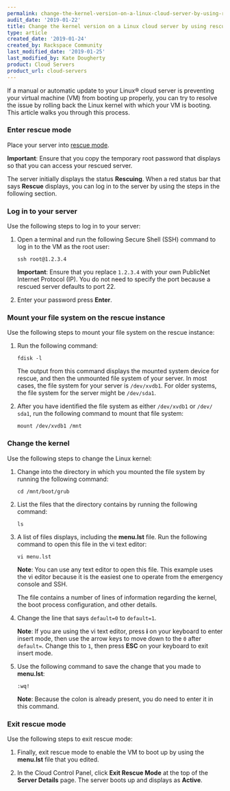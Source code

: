 ```yaml
---
permalink: change-the-kernel-version-on-a-linux-cloud-server-by-using-rescue-mode
audit_date: '2019-01-22'
title: Change the kernel version on a Linux cloud server by using rescue mode
type: article
created_date: '2019-01-24'
created_by: Rackspace Community
last_modified_date: '2019-01-25'
last_modified_by: Kate Dougherty
product: Cloud Servers
product_url: cloud-servers
---
```


If a manual or automatic update to your Linux&reg; cloud server is preventing your
virtual machine (VM) from booting up properly, you can try to resolve the
issue by rolling back the Linux kernel with which your VM is booting. This article
walks you through this process.

### Enter rescue mode

Place your server into [rescue mode](https://docs-ospc.rackspace.com/support/how-to/cloud-servers/rescue-mode/).

**Important**: Ensure that you copy the temporary root
password that displays so that you can access your rescued server.

The server initially displays the status **Rescuing**. When a
red status bar that says **Rescue** displays, you can log in to
the server by using the steps in the following section.

### Log in to your server

Use the following steps to log in to your server:

1. Open a terminal and run the following Secure Shell (SSH) command to
   log in to the VM as the root user:

       ssh root@1.2.3.4

   **Important**: Ensure that you replace `1.2.3.4` with your own PublicNet
   Internet Protocol (IP). You do not need to specify the port because a
   rescued server defaults to port 22.

2. Enter your password press **Enter**.

### Mount your file system on the rescue instance

Use the following steps to mount your
file system on the rescue instance:

1. Run the following command:

       fdisk -l

   The output from this command displays the mounted system device for rescue,
   and then the unmounted file system of your server. In most cases, the file
   system for your server is `/dev/xvdb1`. For older systems, the file system
   for the server might be `/dev/sda1`.

2. After you have identified the file system as either `/dev/xvdb1` or `/dev/
   sda1`, run the following command to mount that file system:

       mount /dev/xvdb1 /mnt

### Change the kernel

Use the following steps to change the Linux kernel:

1. Change into the directory in which you mounted the file system by running the following
   command:

       cd /mnt/boot/grub

2. List the files that the directory contains by running the following command:

       ls

3. A list of files displays, including the **menu.lst** file. Run the
   following command to open this file in the vi text editor:

       vi menu.lst

   **Note**: You can use any text editor to open this file. This example uses
   the vi editor because it is the easiest one to operate from the emergency
   console and SSH.

   The file contains a number of lines of information regarding the kernel,
   the boot process configuration, and other details.

4.  Change the line that says `default=0` to `default=1`.

    **Note**: If you are using the vi text editor, press **i** on your
    keyboard to enter insert mode, then use the arrow keys to move down to the
    `0` after `default=`. Change this to `1`, then press **ESC** on your
    keyboard to exit insert mode.

5. Use the following command to save the change that you made to **menu.lst**:

       :wq!

   **Note**: Because the colon is already present, you do need to enter it in this command.

### Exit rescue mode

Use the following steps to exit rescue mode:

1. Finally, exit rescue mode to enable the VM to boot up by using the
   **menu.lst** file that you edited.

2. In the Cloud Control Panel, click **Exit Rescue Mode** at the top of the
   **Server Details** page. The server boots up and displays as **Active**.
